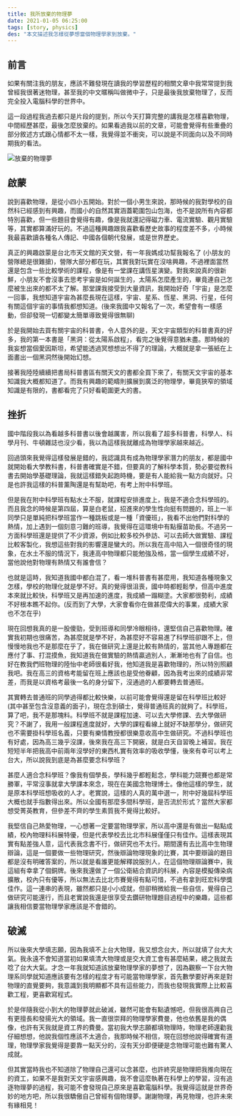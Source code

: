 ```yaml
---
title: 我所放棄的物理夢
date: 2021-01-05 06:25:00
tags: [story, physics]
des: "本文描述我怎樣從夢想當個物理學家到放棄。"
---
```


## 前言

如果有關注我的朋友，應該不難發現在讀我的學習歷程的相關文章中我常常提到我曾經我很著迷物理，甚至我的中文暱稱叫做微中子，只是最後我放棄物理了，反而完全投入電腦科學的世界中。

這一段過程我過去都只是片段的提到，所以今天打算完整的講我是怎樣喜歡物理，中間經歷甚麼，最後怎麼放棄的。如果看過我以前的文章，可能會覺得有些重疊的部分敘述方式跟心情都不太一樣，我覺得並不衝突，可以說是不同面向以及不同時期我的看法。

![放棄的物理夢](https://user-images.githubusercontent.com/18013815/103585564-3b73f380-4f1e-11eb-9c87-d8de5f5e1cbb.png)

## 啟蒙

說到喜歡物理，是從小四小五開始。對於一個小男生來說，那時候的我對學校的自然科已經感到有興趣，而國小的自然其實涵蓋範圍包山包海，也不是說所有內容都特別喜歡，但一些題目會覺得有趣，像是我就還記得磁力車、電流實驗、觀月實驗等，其實都算滿好玩的。不過這種興趣跟我喜歡看歷史故事的程度差不多，小時候我最喜歡讀各種名人傳記、中國各個朝代發展，或是世界歷史。

真正的興趣啟蒙是台北市天文館的天文營，有一年我媽成功幫我報名了 (小朋友的營隊總是很難搶)，營隊大部分都在玩，其實我對玩實在沒啥興趣，不過裡面當然還是包含一些比較學術的課程，像是有一堂課在講恆星演變。對我來說真的很新鮮，小朋友不會沒事去思考宇宙是如何誕生的，太陽系怎麼產生的，畢竟連自己怎麼被生出來的都不太了解。那堂課我接受到大量資訊，我開始好奇「宇宙」是怎麼一回事，我想知道宇宙為甚麼長現在這樣，宇宙、星系、恆星、黑洞、行星，任何有關這個宇宙的事情我都想知道。(後來我國中又報名了一次，希望會有一樣感動，但卻發現一切都變太簡單導致覺得很無聊)

於是我開始去買有關宇宙的科普書，令人意外的是，天文宇宙類型的科普書真的好多，我的第一本書是「黑洞：從太陽系啟程」，看完之後覺得意猶未盡。那時候的我妄想當個愛因斯坦，希望能透過冥想想出不得了的理論，大概就是拿一張紙在上面畫出一個黑洞然後開始幻想。

接著我陸陸續續把書局科普書區有關天文的書都全買下來了，有關天文宇宙的基本知識我大概都知道了。而我有興趣的範疇則擴展到廣泛的物理學，畢竟狹窄的領域知識是有限的，書都看完了只好看範圍更大的書。

## 挫折

國中階段我以為看越多科普書以後會越厲害，所以我看了超多科普書，科學人、科學月刊、牛頓雜誌也沒少看，我以為這樣我就離成為物理學家越來越近。

回過頭來我覺得這樣發展是錯的，我認識具有成為物理學家潛力的朋友，都是國中就開始看大學教科書，科普書確實是不錯，但要真的了解科學本質，勢必要從教科書去開始學基礎理論，我就這樣錯失起跑時機，要是有人能給我一點方向就好。只是也許我這樣的科普薰陶還是有幫助吧，有考上附中科學班。

但是我在附中科學班有點水土不服，就課程安排進度上，我是不適合念科學班的。而且我念的時候是第四屆，算是白老鼠，招進來的學生性向挺有問題的，班上一半同學只是單純把科學班當作一種跳板或是一種「資優班」，我看不出他們對科學的熱情，加上遇到一個刻意刁難的班導，我覺得在這環境中有點揠苗助長。不過另一方面科學班還是提供了不少資源，例如比較多校外參訪、可以去師大做實驗、課程比較客製化，我想這些對我的影響還是蠻大的。所以我在高中陷入一個很奇怪的現象，在水土不服的情況下，我連高中物理都只能勉強及格，當一個學生成績不好，當他說他對物理有熱情又有誰會信？

也就是這時，我知道我國中都白混了，看一堆科普書有甚麼用，我知道各種現象又怎樣，學校的物理化就是學不好。真的覺得很沮喪，國中時都輕鬆學，但高中進度本來就比較快，科學班又是再加速的進度，我成績一蹋糊塗。大家都很勢利，成績不好根本瞧不起你。(反而到了大學，大家會看你在做甚麼偉大的事業，成績大家也不怎在乎)

現在回想我真的是一股傻勁，受到班導和同學冷眼相待，還堅信自己喜歡物理。確實我初期也很痛苦，為甚麼就是學不好，為甚麼好不容易進了科學班卻跟不上，但慢慢地我也不是那麼在乎了，我在做研究上還是比較有熱情的，當其他人專題都在應付了事、打混摸魚，我知道我在做實驗的熱情贏過別人，漸漸地也有了自信。也好在教我們班物理的陸怡中老師很看好我，他知道我是喜歡物理的，所以特別照顧我吧。我在高三的資格考能留在班上應該也是受他眷顧，因為我考出來的成績非常差，而我是以資格考最後一名的身分留下，沒通過的人都要轉去普通班。

其實轉去普通班的同學過得都比較快樂，以前可能會覺得還是留在科學班比較好(其中甚至包含沒意義的面子)，現在念到碩士，覺得普通班真的就夠了。科學班，算了吧，我不是那塊料。科學班不就是課程加速、可以去大學修課、去大學做研究？不謝了，我用一般課程進度就好，大學的課程看線上就好不缺那學分，做研究也不需要掛科學班名義，只要有樂情教授都很樂意收高中生做研究。不過科學班也有好處，因為高三幾乎沒課，後來我在高三下開竅，就是白天自習晚上補習。我在短短半年把我高中前兩年沒學好的東西札實有效率的吸收學懂，後來有幸可以考上台大，所以說我到底是為甚麼要念科學班？

甚麼人適合念科學班？像我有個學長，學科幾乎都輕鬆念，學科能力競賽也都是常勝軍，平常沒事就拿大學課本來念，現在在美國念物理博士。像他這樣的學生，就是原本科學班想吸收的人才。老實說，這樣的人真的萬中選一，附中好幾屆科學班大概也就手指數得出來。所以全國有那麼多間科學班，是否流於形式？當然大家都想受菁英教育，但參差不齊的學生素質我不覺得比較好。

我堅信自己熱愛物理，一心想著一定要當物理學家，所以高中還是有做出一點點成績，校內物理科科展特優，但是代表學校去比北市科展僅僅只有佳作。這樣表現其實有點差強人意，這代表我念書不行，做研究也不太行。期間還有去比高中生物理辯論，這是一個要做一些物理研究，然後辯論物理現象的比賽，其中要辯論的題目都是沒有明確答案的，所以就是看誰更能解釋說服別人，在這個物理辯論賽中，我這組有幸拿了個銅牌。後來我還做了一個公衛結合資訊的科展，內容是模擬傳染病擴散，校內只有優等，所以無法去比北市賽覺得有點可惜，不過有拿到旺宏科學獎佳作。這一連串的表現，雖然都只是小小成就，但卻稍微給我一些自信，覺得自己做研究可能還行，而且老實說我還是很享受去鑽研物理題目過程中的樂趣，這些都讓我相信要當物理學家應該是不會錯的。

## 破滅

所以後來大學填志願，因為我填不上台大物理，我又想念台大，所以就填了台大大氣。我永遠不會知道當初如果填清大物理或是交大資工會有甚麼結果，總之我就去唸了台大大氣。才念一年我就知道該放棄物理學家的夢想了，因為觀察一下台大物理系同學就知道應該要有怎樣的程度才有可能當物理學家，首先數學要好再來是對物理的直覺要夠，我意識到我明顯都不具有這些能力，而我也發現我實際上比較喜歡工程，更喜歡寫程式。

於是伴隨我從小到大的物理夢就此破滅，雖然可能會有點遺憾吧，但我很高興自己有更擅長和發揚光大的領域。我一直很崇拜的物理學家費曼，他也依舊是我的偶像，也許有天我就是資工界的費曼。當初我大學志願都填物理時，物理老師還勸我仔細想想，他說我個性應該不太適合，我那時候不相信，現在回想他說得確實有道理，物理學家我覺得是要靠一點天分的，沒有天分即便硬是念物理可能也難有驚人成就。

但其實當時我也不知道除了物理自己還可以念甚麼，也許終究是物理把我推向現在的資工，如果不是我對天文宇宙感興趣，我不會這麼執著在科學上的學習，沒有追逐物理夢的過程，我可能不會發現自己原來是喜歡電腦科學。我覺得這就是世界奇妙的地方吧，所以我很驕傲自己曾經有個物理夢。謝謝物理，再見物理，也許未來有緣相見！
